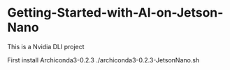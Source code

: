 # Getting-Started-with-AI-on-Jetson-Nano

This is a Nvidia DLI project 

First install Archiconda3-0.2.3 
./archiconda3-0.2.3-JetsonNano.sh

